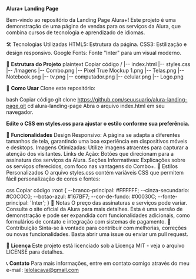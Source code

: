 **Alura+ Landing Page**

Bem-vindo ao repositório da Landing Page Alura+! Este projeto é uma demonstração de uma página de vendas para os serviços da Alura, que combina cursos de tecnologia e aprendizado de idiomas.

🛠️ Tecnologias Utilizadas
HTML5: Estrutura da página.
CSS3: Estilização e design responsivo.
Google Fonts: Fonte "Inter" para um visual moderno.

📁 **Estrutura do Projeto**
plaintext
Copiar código
/
|-- index.html
|-- styles.css
|-- /Imagens
    |-- Combo.png
    |-- Pixel True Mockup 1.png
    |-- Telas.png
    |-- Notebook.png
    |-- tv.png
    |-- computador.png
    |-- celular.png
    |-- Logo.png

🚀 **Como Usar**
Clone este repositório:

bash
Copiar código
git clone https://github.com/seuusuario/alura-landing-page.git
cd alura-landing-page
Abra o arquivo index.html em seu navegador.

**Edite o CSS em styles.css para ajustar o estilo conforme sua preferência.**

📲 **Funcionalidades**
Design Responsivo: A página se adapta a diferentes tamanhos de tela, garantindo uma boa experiência em dispositivos móveis e desktops.
Imagens Otimizadas: Utilize imagens atraentes para capturar a atenção dos visitantes.
Links de Ação: Botões que direcionam para a assinatura dos serviços da Alura.
Seções Informativas: Explicações sobre os serviços oferecidos, com foco nas vantagens do Combo+.
🎨 Estilos Personalizados
O arquivo styles.css contém variáveis CSS que permitem fácil personalização de cores e fontes:

css
Copiar código
:root {
    --branco-principal: #FFFFFF;
    --cinza-secundario: #C0C0C0;
    --botao-azul: #167BF7;
    --cor-de-fundo: #00030C;
    --fonte-principal: 'Inter';
}
📝 Notas
O preço das assinaturas e serviços pode variar. Consulte o site oficial da Alura para mais detalhes.
Esta é uma versão de demonstração e pode ser expandida com funcionalidades adicionais, como formulários de contato e integração com sistemas de pagamento.
🤝 Contribuição
Sinta-se à vontade para contribuir com melhorias, correções ou novas funcionalidades. Basta abrir uma issue ou enviar um pull request.

📄 **Licença**
Este projeto está licenciado sob a Licença MIT - veja o arquivo LICENSE para detalhes.

📞 **Contato**
Para mais informações, entre em contato comigo através do meu e-mail: lelolacava@gmail.com

